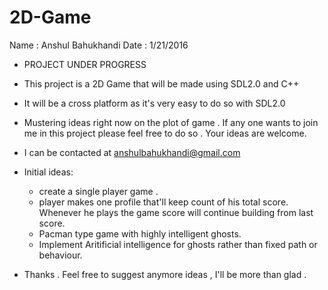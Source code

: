 # 2D-Game

Name : Anshul Bahukhandi
Date : 1/21/2016
- PROJECT UNDER PROGRESS

- This project is a 2D Game that will be made using SDL2.0 and C++ 
- It will be a cross platform as it's very easy to do so with SDL2.0
- Mustering ideas right now on the plot of game . If any one wants to join me in this project please feel free to do so . Your ideas are welcome.
- I can be contacted at anshulbahukhandi@gmail.com
- Initial ideas: 
	- create a single player game .
	- player makes one profile that'll keep count of his total score. Whenever he plays the game score will continue building from last score.
	- Pacman type game with highly intelligent ghosts.
	- Implement Aritificial intelligence for ghosts rather than fixed path  or behaviour.
- Thanks . Feel free to suggest anymore ideas , I'll be more than glad .  

